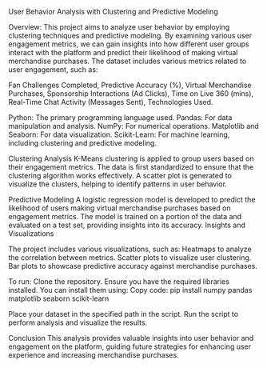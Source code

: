 User Behavior Analysis with Clustering and Predictive Modeling

Overview:
This project aims to analyze user behavior by employing clustering techniques and predictive modeling. By examining various user engagement metrics, we can gain insights into how different user groups interact with the platform and predict their likelihood of making virtual merchandise purchases.
The dataset includes various metrics related to user engagement, such as:

Fan Challenges Completed,
Predictive Accuracy (%),
Virtual Merchandise Purchases,
Sponsorship Interactions (Ad Clicks),
Time on Live 360 (mins),
Real-Time Chat Activity (Messages Sent),
Technologies Used.

Python: The primary programming language used.
Pandas: For data manipulation and analysis.
NumPy: For numerical operations.
Matplotlib and Seaborn: For data visualization.
Scikit-Learn: For machine learning, including clustering and predictive modeling.

Clustering Analysis
K-Means clustering is applied to group users based on their engagement metrics. The data is first standardized to ensure that the clustering algorithm works effectively. A scatter plot is generated to visualize the clusters, helping to identify patterns in user behavior.

Predictive Modeling
A logistic regression model is developed to predict the likelihood of users making virtual merchandise purchases based on engagement metrics. The model is trained on a portion of the data and evaluated on a test set, providing insights into its accuracy.
Insights and Visualizations

The project includes various visualizations, such as:
Heatmaps to analyze the correlation between metrics.
Scatter plots to visualize user clustering.
Bar plots to showcase predictive accuracy against merchandise purchases.

To run:
Clone the repository.
Ensure you have the required libraries installed. You can install them using:
Copy code: pip install numpy pandas matplotlib seaborn scikit-learn

Place your dataset in the specified path in the script.
Run the script to perform analysis and visualize the results.

Conclusion
This analysis provides valuable insights into user behavior and engagement on the platform, guiding future strategies for enhancing user experience and increasing merchandise purchases.
